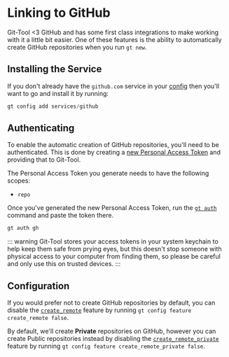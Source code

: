 # Linking to GitHub
Git-Tool <3 GitHub and has some first class integrations to make working with it a
little bit easier. One of these features is the ability to automatically create GitHub
repositories when you run `gt new`.

## Installing the Service
If you don't already have the `github.com` service in your [config](../config/services.md)
then you'll want to go and install it by running:

```powershell
gt config add services/github
```

## Authenticating
To enable the automatic creation of GitHub repositories, you'll need to be authenticated. This is
done by creating a [new Personal Access Token](https://github.com/settings/tokens/new?scopes=repo)
and providing that to Git-Tool.

The Personal Access Token you generate needs to have the following scopes:

 - `repo`

Once you've generated the new Personal Access Token, run the [`gt auth`](../commands/config.md#auth)
command and paste the token there.

```powershell
gt auth gh
```

::: warning
Git-Tool stores your access tokens in your system keychain to help keep them safe from prying eyes,
but this doesn't stop someone with physical access to your computer from finding them, so please
be careful and only use this on trusted devices.
:::

## Configuration
If you would prefer not to create GitHub repositories by default, you can disable the
[`create_remote`](../config/features.md#create-remote) feature by running
`gt config feature create_remote false`.

By default, we'll create **Private** repositories on GitHub, however you can create
Public repositories instead by disabling the [`create_remote_private`](../config/features.md#create-remote-private)
feature by running `gt config feature create_remote_private false`.